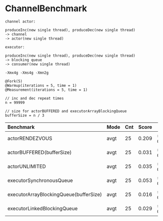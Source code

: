 # ChannelBenchmark

```
channel actor:

produceInc(new single thread), produceDec(new single thread)
-> channel 
-> actor(new single thread)
```

```
executor:

produceInc(new single thread), produceDec(new single thread)
-> blocking queue 
-> consumer(new single thread)
```

```
-Xmx4g -Xms4g -Xmn2g

@Fork(5)
@Warmup(iterations = 5, time = 1)
@Measurement(iterations = 5, time = 1)

// inc and dec repeat times
n = 99999

// size for actorBUFFERED and executorArrayBlockingQueue
bufferSize = n / 3
```

| Benchmark                              | Mode | Cnt | Score | Error   | Units |
|:---------------------------------------|------|-----|-------|---------|------:|
| actorRENDEZVOUS                        | avgt | 25  | 0.209 | ± 0.048 |  s/op |
| actorBUFFERED(bufferSize)              | avgt | 25  | 0.031 | ± 0.001 |  s/op |
| actorUNLIMITED                         | avgt | 25  | 0.035 | ± 0.001 |  s/op |
| executorSynchronousQueue               | avgt | 25  | 0.053 | ± 0.001 |  s/op |
| executorArrayBlockingQueue(bufferSize) | avgt | 25  | 0.016 | ± 0.001 |  s/op |
| executorLinkedBlockingQueue            | avgt | 25  | 0.029 | ± 0.001 |  s/op |

